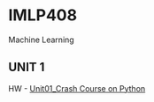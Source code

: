 # IMLP408
Machine Learning

## UNIT 1
HW - [Unit01_Crash Course on Python](http://localhost:8888/notebooks/NTU_IMLP408/Unit01/Unit01_Crash%20Course%20on%20Python.ipynb)

